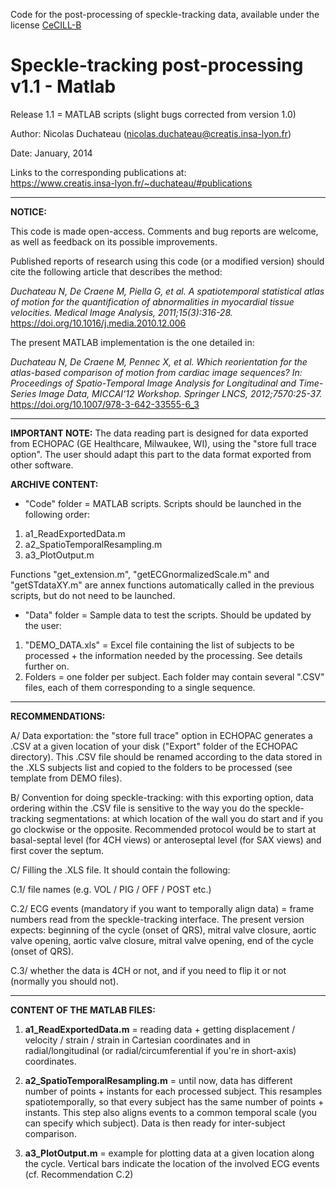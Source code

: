 Code for the post-processing of speckle-tracking data, available under the license [CeCILL-B](http://www.cecill.info/licences/Licence_CeCILL-B_V1-en.html)

# Speckle-tracking post-processing v1.1 - Matlab

Release 1.1 = MATLAB scripts
(slight bugs corrected from version 1.0)

Author: Nicolas Duchateau (nicolas.duchateau@creatis.insa-lyon.fr)

Date: January, 2014

Links to the corresponding publications at: <br/> https://www.creatis.insa-lyon.fr/~duchateau/#publications

------------------------------------------------------------------------------------------------------------------------
**NOTICE:**

This code is made open-access. Comments and bug reports are welcome, as well as feedback on its possible improvements.

Published reports of research using this code (or a modified version) should cite the following article that describes the method:

*Duchateau N, De Craene M, Piella G, et al. A spatiotemporal statistical atlas of motion for the quantification of abnormalities in myocardial tissue velocities. Medical Image Analysis, 2011;15(3):316-28.*
https://doi.org/10.1016/j.media.2010.12.006

The present MATLAB implementation is the one detailed in:

*Duchateau N, De Craene M, Pennec X, et al. Which reorientation for the atlas-based comparison of motion from cardiac image sequences? In: Proceedings of Spatio-Temporal Image Analysis for Longitudinal and Time-Series Image Data, MICCAI'12 Workshop. Springer LNCS, 2012;7570:25-37.*
https://doi.org/10.1007/978-3-642-33555-6_3

------------------------------------------------------------------------------------------------------------------------
**IMPORTANT NOTE:** The data reading part is designed for data exported from ECHOPAC (GE Healthcare, Milwaukee, WI), using the "store full trace option". The user should adapt this part to the data format exported from other software.

**ARCHIVE CONTENT:**

- "Code" folder = MATLAB scripts. Scripts should be launched in the following order:
1) a1_ReadExportedData.m
2) a2_SpatioTemporalResampling.m
3) a3_PlotOutput.m

Functions "get_extension.m", "getECGnormalizedScale.m" and "getSTdataXY.m" are annex functions automatically called in the previous scripts, but do not need to be launched.

- "Data" folder = Sample data to test the scripts. Should be updated by the user:
1) "DEMO_DATA.xls" = Excel file containing the list of subjects to be processed + the information needed by the processing. See details further on.
2) Folders = one folder per subject. Each folder may contain several ".CSV" files, each of them corresponding to a single sequence.

------------------------------------------------------------------------------------------------------------------------
**RECOMMENDATIONS:**

A/ Data exportation: the "store full trace" option in ECHOPAC generates a .CSV at a given location of your disk ("Export" folder of the ECHOPAC directory). This .CSV file should be renamed according to the data stored in the .XLS subjects list and copied to the folders to be processed (see template from DEMO files).

B/ Convention for doing speckle-tracking: with this exporting option, data ordering within the .CSV file is sensitive to the way you do the speckle-tracking segmentations: at which location of the wall you do start and if you go clockwise or the opposite. Recommended protocol would be to start at basal-septal level (for 4CH views) or anteroseptal level (for SAX views) and first cover the septum.

C/ Filling the .XLS file. It should contain the following:

C.1/ file names (e.g. VOL / PIG / OFF / POST etc.)

C.2/ ECG events (mandatory if you want to temporally align data) = frame numbers read from the speckle-tracking interface. The present version expects: beginning of the cycle (onset of QRS), mitral valve closure, aortic valve opening, aortic valve closure, mitral valve opening, end of the cycle (onset of QRS).

C.3/ whether the data is 4CH or not, and if you need to flip it or not (normally you should not).

------------------------------------------------------------------------------------------------------------------------
**CONTENT OF THE MATLAB FILES:**

1) **a1_ReadExportedData.m** = reading data + getting displacement / velocity / strain / strain in Cartesian coordinates and in radial/longitudinal (or radial/circumferential if you're in short-axis) coordinates.

2) **a2_SpatioTemporalResampling.m** = until now, data has different number of points + instants for each processed subject. This resamples spatiotemporally, so that every subject has the same number of points + instants. This step also aligns events to a common temporal scale (you can specify which subject). Data is then ready for inter-subject comparison.

3) **a3_PlotOutput.m** = example for plotting data at a given location along the cycle. Vertical bars indicate the location of the involved ECG events (cf. Recommendation C.2)
